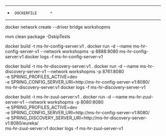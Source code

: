 ************************
*      DOCKERFILE      *
************************

docker network create --driver bridge workshopms 

mvn clean package -DskipTests

docker build -t ms-hr-config-server:v1 .
docker run -d --name ms-hr-config-server-v1 --network workshopms -p 8888:8080 ms-hr-config-server:v1
docker logs -f ms-hr-config-server-v1

docker build -t ms-hr-discovery-server:v1 .
docker run -d --name ms-hr-discovery-server-v1 --network workshopms -p 8761:8080 \
-e SPRING_PROFILES_ACTIVE=dev  \
-e SPRING_CONFIG_SERVER_URI=http://ms-hr-config-server-v1:8080/ \
ms-hr-discovery-server:v1
docker logs -f ms-hr-discovery-server-v1

docker build -t ms-hr-zuul-server:v1 .
docker run -d --name ms-hr-zuul-server-v1 --network workshopms -p 8080:8080 \
-e SPRING_PROFILES_ACTIVE=dev \
-e SPRING_CONFIG_SERVER_URI=http://ms-hr-config-server-v1:8080/ \
-e SPRING_DISCOVERY_SERVER_URI=http://ms-hr-discovery-server-v1:8080/eureka/  \
ms-hr-zuul-server:v1
docker logs -f ms-hr-zuul-server-v1
